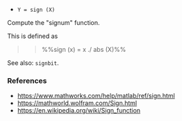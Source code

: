 * `Y = sign (X)`

Compute the "signum" function.

This is defined as

>> %%sign (x) =  x ./ abs (X)%%

See also: `signbit`.

### References

* https://www.mathworks.com/help/matlab/ref/sign.html
* https://mathworld.wolfram.com/Sign.html
* https://en.wikipedia.org/wiki/Sign_function
